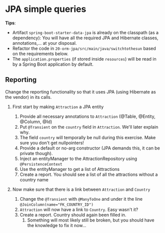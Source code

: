 # JPA simple queries

**Tips**:
- Artifact `spring-boot-starter-data-jpa` is already on the classpath (as a dependency): You will have all the required 
JPA and Hibernate classes, annotations,... at your disposal. 
- Refactor the code in `20-orm-jpa/src/main/java/switchtothesun` based on the requirements below.
- The `application.properties` (if stored inside `resources`) will be read in by a Spring Boot application by default.

## Reporting
Change the reporting functionality so that it uses JPA (using Hibernate as the vendor) in its calls.
1. First start by making `Attraction` a JPA entity
    1. Provide all necessary annotations to `Attraction` (@Table, @Entity, @Column, @Id)
    1. Put `@Transient` on the `country` field in `Attraction`. We'll later explain why.
    1. The field `country` will temporally be null during this exercise. Make sure you don't get nullpointers! 
    1. Provide a default or no-arg constructor (JPA demands this, it can be private though).
    1. Inject an entityManager to the AttractionRepository using `@PersistenceContext`
    1. Use the entityManager to get a list of Attractions
    1. Create a report. You should see a list of all the attractions without a country name
    
1. Now make sure that there is a link between `Attraction` and `Country`
    1. Change the `@Transient` with `@ManyToOne` and under it the line `@JoinColumn(name="FK_COUNTRY_ID")`
    1. `Attraction` will now have a link to `Country`. Easy wasn't it?
    1. Create a report. Country should again been filled in.
        1. Something will most likely still be broken, but you should have the knowledge to fix it now...
